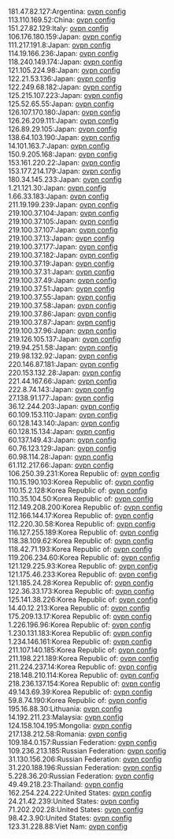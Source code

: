 181.47.82.127:Argentina: [ovpn config](vpn/181_47_82_127.ovpn)  
113.110.169.52:China: [ovpn config](vpn/113_110_169_52.ovpn)  
151.27.82.129:Italy: [ovpn config](vpn/151_27_82_129.ovpn)  
106.176.180.159:Japan: [ovpn config](vpn/106_176_180_159.ovpn)  
111.217.191.8:Japan: [ovpn config](vpn/111_217_191_8.ovpn)  
114.19.166.236:Japan: [ovpn config](vpn/114_19_166_236.ovpn)  
118.240.149.174:Japan: [ovpn config](vpn/118_240_149_174.ovpn)  
121.105.224.98:Japan: [ovpn config](vpn/121_105_224_98.ovpn)  
122.21.53.136:Japan: [ovpn config](vpn/122_21_53_136.ovpn)  
122.249.68.182:Japan: [ovpn config](vpn/122_249_68_182.ovpn)  
125.215.107.223:Japan: [ovpn config](vpn/125_215_107_223.ovpn)  
125.52.65.55:Japan: [ovpn config](vpn/125_52_65_55.ovpn)  
126.107.170.180:Japan: [ovpn config](vpn/126_107_170_180.ovpn)  
126.26.209.111:Japan: [ovpn config](vpn/126_26_209_111.ovpn)  
126.89.29.105:Japan: [ovpn config](vpn/126_89_29_105.ovpn)  
138.64.103.190:Japan: [ovpn config](vpn/138_64_103_190.ovpn)  
14.101.163.7:Japan: [ovpn config](vpn/14_101_163_7.ovpn)  
150.9.205.168:Japan: [ovpn config](vpn/150_9_205_168.ovpn)  
153.161.220.22:Japan: [ovpn config](vpn/153_161_220_22.ovpn)  
153.177.214.179:Japan: [ovpn config](vpn/153_177_214_179.ovpn)  
180.34.145.233:Japan: [ovpn config](vpn/180_34_145_233.ovpn)  
1.21.121.30:Japan: [ovpn config](vpn/1_21_121_30.ovpn)  
1.66.33.183:Japan: [ovpn config](vpn/1_66_33_183.ovpn)  
211.19.199.239:Japan: [ovpn config](vpn/211_19_199_239.ovpn)  
219.100.37.104:Japan: [ovpn config](vpn/219_100_37_104.ovpn)  
219.100.37.105:Japan: [ovpn config](vpn/219_100_37_105.ovpn)  
219.100.37.107:Japan: [ovpn config](vpn/219_100_37_107.ovpn)  
219.100.37.13:Japan: [ovpn config](vpn/219_100_37_13.ovpn)  
219.100.37.177:Japan: [ovpn config](vpn/219_100_37_177.ovpn)  
219.100.37.182:Japan: [ovpn config](vpn/219_100_37_182.ovpn)  
219.100.37.19:Japan: [ovpn config](vpn/219_100_37_19.ovpn)  
219.100.37.31:Japan: [ovpn config](vpn/219_100_37_31.ovpn)  
219.100.37.49:Japan: [ovpn config](vpn/219_100_37_49.ovpn)  
219.100.37.51:Japan: [ovpn config](vpn/219_100_37_51.ovpn)  
219.100.37.55:Japan: [ovpn config](vpn/219_100_37_55.ovpn)  
219.100.37.58:Japan: [ovpn config](vpn/219_100_37_58.ovpn)  
219.100.37.86:Japan: [ovpn config](vpn/219_100_37_86.ovpn)  
219.100.37.87:Japan: [ovpn config](vpn/219_100_37_87.ovpn)  
219.100.37.96:Japan: [ovpn config](vpn/219_100_37_96.ovpn)  
219.126.105.137:Japan: [ovpn config](vpn/219_126_105_137.ovpn)  
219.94.251.58:Japan: [ovpn config](vpn/219_94_251_58.ovpn)  
219.98.132.92:Japan: [ovpn config](vpn/219_98_132_92.ovpn)  
220.146.87.181:Japan: [ovpn config](vpn/220_146_87_181.ovpn)  
220.153.132.28:Japan: [ovpn config](vpn/220_153_132_28.ovpn)  
221.44.167.66:Japan: [ovpn config](vpn/221_44_167_66.ovpn)  
222.8.74.143:Japan: [ovpn config](vpn/222_8_74_143.ovpn)  
27.138.91.177:Japan: [ovpn config](vpn/27_138_91_177.ovpn)  
36.12.244.203:Japan: [ovpn config](vpn/36_12_244_203.ovpn)  
60.109.153.110:Japan: [ovpn config](vpn/60_109_153_110.ovpn)  
60.128.143.140:Japan: [ovpn config](vpn/60_128_143_140.ovpn)  
60.128.15.134:Japan: [ovpn config](vpn/60_128_15_134.ovpn)  
60.137.149.43:Japan: [ovpn config](vpn/60_137_149_43.ovpn)  
60.76.123.129:Japan: [ovpn config](vpn/60_76_123_129.ovpn)  
60.98.114.28:Japan: [ovpn config](vpn/60_98_114_28.ovpn)  
61.112.217.66:Japan: [ovpn config](vpn/61_112_217_66.ovpn)  
106.250.39.231:Korea Republic of: [ovpn config](vpn/106_250_39_231.ovpn)  
110.15.190.103:Korea Republic of: [ovpn config](vpn/110_15_190_103.ovpn)  
110.15.2.128:Korea Republic of: [ovpn config](vpn/110_15_2_128.ovpn)  
110.35.104.50:Korea Republic of: [ovpn config](vpn/110_35_104_50.ovpn)  
112.149.208.200:Korea Republic of: [ovpn config](vpn/112_149_208_200.ovpn)  
112.166.144.17:Korea Republic of: [ovpn config](vpn/112_166_144_17.ovpn)  
112.220.30.58:Korea Republic of: [ovpn config](vpn/112_220_30_58.ovpn)  
116.127.255.189:Korea Republic of: [ovpn config](vpn/116_127_255_189.ovpn)  
118.38.109.62:Korea Republic of: [ovpn config](vpn/118_38_109_62.ovpn)  
118.42.71.193:Korea Republic of: [ovpn config](vpn/118_42_71_193.ovpn)  
119.206.234.60:Korea Republic of: [ovpn config](vpn/119_206_234_60.ovpn)  
121.129.225.93:Korea Republic of: [ovpn config](vpn/121_129_225_93.ovpn)  
121.175.46.233:Korea Republic of: [ovpn config](vpn/121_175_46_233.ovpn)  
121.185.24.28:Korea Republic of: [ovpn config](vpn/121_185_24_28.ovpn)  
122.36.33.173:Korea Republic of: [ovpn config](vpn/122_36_33_173.ovpn)  
125.141.38.226:Korea Republic of: [ovpn config](vpn/125_141_38_226.ovpn)  
14.40.12.213:Korea Republic of: [ovpn config](vpn/14_40_12_213.ovpn)  
175.209.13.17:Korea Republic of: [ovpn config](vpn/175_209_13_17.ovpn)  
1.226.196.96:Korea Republic of: [ovpn config](vpn/1_226_196_96.ovpn)  
1.230.131.183:Korea Republic of: [ovpn config](vpn/1_230_131_183.ovpn)  
1.234.146.161:Korea Republic of: [ovpn config](vpn/1_234_146_161.ovpn)  
211.107.140.185:Korea Republic of: [ovpn config](vpn/211_107_140_185.ovpn)  
211.198.221.189:Korea Republic of: [ovpn config](vpn/211_198_221_189.ovpn)  
211.224.237.14:Korea Republic of: [ovpn config](vpn/211_224_237_14.ovpn)  
218.148.210.114:Korea Republic of: [ovpn config](vpn/218_148_210_114.ovpn)  
218.236.137.154:Korea Republic of: [ovpn config](vpn/218_236_137_154.ovpn)  
49.143.69.39:Korea Republic of: [ovpn config](vpn/49_143_69_39.ovpn)  
59.8.74.190:Korea Republic of: [ovpn config](vpn/59_8_74_190.ovpn)  
195.16.88.30:Lithuania: [ovpn config](vpn/195_16_88_30.ovpn)  
14.192.211.23:Malaysia: [ovpn config](vpn/14_192_211_23.ovpn)  
124.158.104.195:Mongolia: [ovpn config](vpn/124_158_104_195.ovpn)  
217.138.212.58:Romania: [ovpn config](vpn/217_138_212_58.ovpn)  
109.184.0.157:Russian Federation: [ovpn config](vpn/109_184_0_157.ovpn)  
109.236.213.185:Russian Federation: [ovpn config](vpn/109_236_213_185.ovpn)  
31.130.156.206:Russian Federation: [ovpn config](vpn/31_130_156_206.ovpn)  
31.220.188.196:Russian Federation: [ovpn config](vpn/31_220_188_196.ovpn)  
5.228.36.20:Russian Federation: [ovpn config](vpn/5_228_36_20.ovpn)  
49.49.218.23:Thailand: [ovpn config](vpn/49_49_218_23.ovpn)  
162.254.224.222:United States: [ovpn config](vpn/162_254_224_222.ovpn)  
24.21.42.239:United States: [ovpn config](vpn/24_21_42_239.ovpn)  
71.202.202.28:United States: [ovpn config](vpn/71_202_202_28.ovpn)  
98.42.3.90:United States: [ovpn config](vpn/98_42_3_90.ovpn)  
123.31.228.88:Viet Nam: [ovpn config](vpn/123_31_228_88.ovpn)  
